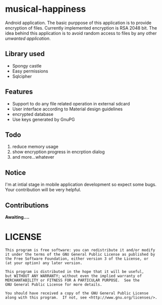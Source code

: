 # musical-happiness
Android application. The basic purppose of this application is to provide encryption of files. Currently implemented encryption is RSA 2048 bit. The idea behind this application is to avoid random access to files by any other *unwanted application*. <br>
## Library used
* Spongy castle
* Easy permissions
* Sqlcipher

## Features
* Support to do any file related operation in external sdcard
* User interface according to Material design guidelines
* encrypted database
* Use keys generated by GnuPG

## Todo
1. reduce memory usage
2. show encryption progress in encrption dialog
3. and more...whatever

## Notice
I'm at intial stage in mobile application development so expect some bugs. Your contribution will be very helpful.

## Contributions
**Awaiting....**

# LICENSE
    This program is free software: you can redistribute it and/or modify
    it under the terms of the GNU General Public License as published by
    the Free Software Foundation, either version 3 of the License, or
    (at your option) any later version.

    This program is distributed in the hope that it will be useful,
    but WITHOUT ANY WARRANTY; without even the implied warranty of
    MERCHANTABILITY or FITNESS FOR A PARTICULAR PURPOSE.  See the
    GNU General Public License for more details.

    You should have received a copy of the GNU General Public License
    along with this program.  If not, see <http://www.gnu.org/licenses/>.
